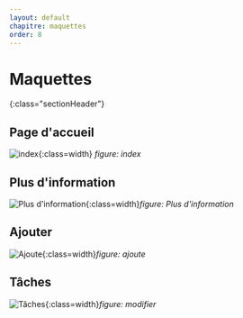 ```yaml
---
layout: default
chapitre: maquettes
order: 8
---
```


# Maquettes
{:class="sectionHeader"}

<!-- new slide -->

## Page d'accueil

![index](./maquettes/images/tache.png){:class=width}
_figure: index_

<!-- new slide -->

## Plus d'information

![Plus d'information](./maquettes/images/ditels.png){:class=width}_figure: Plus d'information_

<!-- new slide -->

## Ajouter

![Ajoute](./maquettes/images/add.png){:class=width}_figure: ajoute_

<!-- new slide -->

## Tâches
![Tâches](./maquettes/images/tache.png){:class=width}_figure: modifier_

<!-- new slide -->